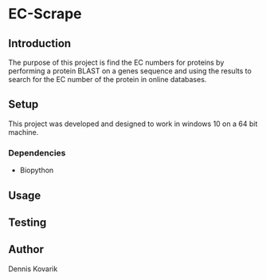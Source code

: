 # EC-Scrape

## Introduction
The purpose of this project is find the EC numbers for proteins by performing a protein BLAST on a genes sequence and using the results to search for the EC number of the protein in online databases.

## Setup
This project was developed and designed to work in windows 10 on a 64 bit machine.

### Dependencies
* Biopython

## Usage

## Testing

## Author
Dennis Kovarik
